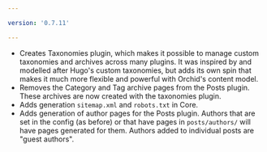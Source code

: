 ```yaml
---

version: '0.7.11'

---
```


- Creates Taxonomies plugin, which makes it possible to manage custom taxonomies and archives across many plugins. It
    was inspired by and modelled after Hugo's custom taxonomies, but adds its own spin that makes it much more flexible
    and powerful with Orchid's content model.
- Removes the Category and Tag archive pages from the Posts plugin. These archives are now created with the taxonomies
    plugin.
- Adds generation `sitemap.xml` and `robots.txt` in Core.
- Adds generation of author pages for the Posts plugin. Authors that are set in the config (as before) or that have 
    pages in `posts/authors/` will have pages generated for them. Authors added to individual posts are "guest authors".

